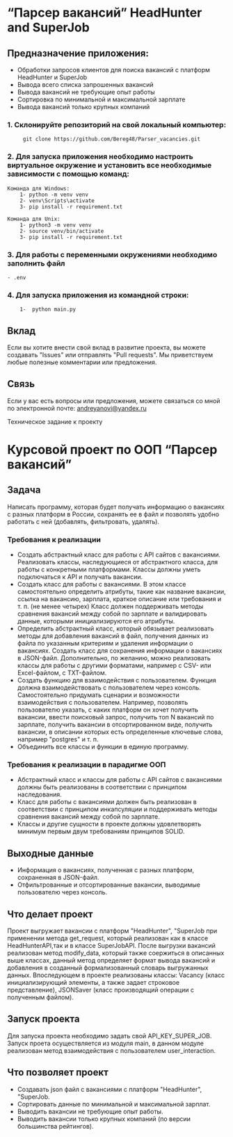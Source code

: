 # “Парсер вакансий” HeadHunter and SuperJob

## Предназначение приложения:
- Обработки запросов клиентов для поиска вакансий с платформ  HeadHunter и SuperJob
- Вывода всего списка запрошенных вакансий
- Вывода вакансий не требующие опыт работы
- Сортировка по минимальной и максимальной зарплате
- Вывода вакансий только крупных компаний

### 1. Склонируйте репозиторий на свой локальный компьютер:
         git clone https://github.com/Bereg48/Parser_vacancies.git

### 2. Для запуска приложения необходимо настроить виртуальное окружение и установить все необходимые зависимости с помощью команд:
    Команда для Windows:
        1- python -m venv venv
        2- venv\Scripts\activate
        3- pip install -r requirement.txt

    Команда для Unix:
        1- python3 -m venv venv
        2- source venv/bin/activate 
        3- pip install -r requirement.txt


### 3. Для работы с переменными окружениями необходимо заполнить файл
    - .env

### 4. Для запуска приложения из командной строки:
        1-  python main.py

## Вклад

Если вы хотите внести свой вклад в развитие проекта, вы можете создавать "Issues" или отправлять "Pull requests". Мы приветствуем любые полезные комментарии или предложения.

## Связь

Если у вас есть вопросы или предложения, можете связаться со мной по электронной почте: andreyanovi@yandex.ru


Техническое задание к проекту
# Курсовой проект по ООП “Парсер вакансий”

## Задача

Написать программу, которая будет получать информацию о вакансиях с разных платформ в России, сохранять ее в файл и позволять удобно работать с ней (добавлять, фильтровать, удалять).

### Требования к реализации

- Создать абстрактный класс для работы с API сайтов с вакансиями. Реализовать классы, наследующиеся от абстрактного класса, для работы с конкретными платформами. Классы должны уметь подключаться к API и получать вакансии.
- Создать класс для работы с вакансиями. В этом классе самостоятельно определить атрибуты, такие как название вакансии, ссылка на вакансию, зарплата, краткое описание или требования и т. п. (не менее четырех) Класс должен поддерживать методы сравнения вакансий между собой по зарплате и валидировать данные, которыми инициализируются его атрибуты.
- Определить абстрактный класс, который обязывает реализовать методы для добавления вакансий в файл, получения данных из файла по указанным критериям и удаления информации о вакансиях. Создать класс для сохранения информации о вакансиях в JSON-файл. Дополнительно, по желанию, можно реализовать классы для работы с другими форматами, например с CSV- или Excel-файлом, с TXT-файлом.
- Создать функцию для взаимодействия с пользователем. Функция должна взаимодействовать с пользователем через консоль. Самостоятельно придумать сценарии и возможности взаимодействия с пользователем. Например, позволять пользователю указать, с каких платформ он хочет получить вакансии, ввести поисковый запрос, получить топ N вакансий по зарплате, получить вакансии в отсортированном виде, получить вакансии, в описании которых есть определенные ключевые слова, например "postgres" и т. п.
- Объединить все классы и функции в единую программу.

### Требования к реализации в парадигме ООП 

- Абстрактный класс и классы для работы с API сайтов с вакансиями должны быть реализованы в соответствии с принципом наследования.
- Класс для работы с вакансиями должен быть реализован в соответствии с принципом инкапсуляции и поддерживать методы сравнения вакансий между собой по зарплате.
- Классы и другие сущности в проекте должны удовлетворять минимум первым двум требованиям принципов SOLID.

## Выходные данные

- Информация о вакансиях, полученная с разных платформ, сохраненная в JSON-файл.
- Отфильтрованные и отсортированные вакансии, выводимые пользователю через консоль.
## Что делает проект
Проект выгружает вакансии с платформ "HeadHunter", "SuperJob при применении метода get_request, который реализован как в классе HeadHunterAPI,так и в классе SuperJobAPI.
После выгрузки вакансий реализован метод modify_data, который также соержиться в описанных выше классах, данный метод определяет формат вывода вакансий и добавления в созданный формализованный словарь выгружанных данных.
Впоследующем в проекте реализованы классы: Vacancy (класс инициализирующий элементы, а также задает строковое представление), JSONSaver (класс производящий операции с полученным файлом).
## Запуск проекта 
Для запуска проекта необходимо задать свой API_KEY_SUPER_JOB.
Запуск проета осуществляется из модуля main, в данном модуле реализован метод взаимодействия с пользователем user_interaction.
## Что позволяет проект
- Создавать json файл с вакансиями с платформ "HeadHunter", "SuperJob.
- Сортировать данные по минимальной и максимальной зарплат.
- Выводить вакансии не требующие опыт работы.
- Выводить вакансии только крупных компаний (по версии большинства рейтингов). 

